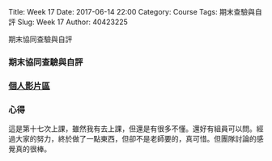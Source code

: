 Title: Week 17
Date: 2017-06-14 22:00
Category: Course
Tags: 期末查驗與自評
Slug: Week 17
Author: 40423225


期末協同查驗與自評

<!-- PELICAN_END_SUMMARY -->


<h3>期末協同查驗與自評</h3>


<h3><a href="https://vimeo.com/user60053503">個人影片區</a></h3>




<h3>心得</h3>
<p>這是第十七次上課，雖然我有去上課，但還是有很多不懂。還好有組員可以問。經過大家的努力，終於做了一點東西，但卻不是老師要的，真可惜。但團隊討論的感覺真的很棒。<p>